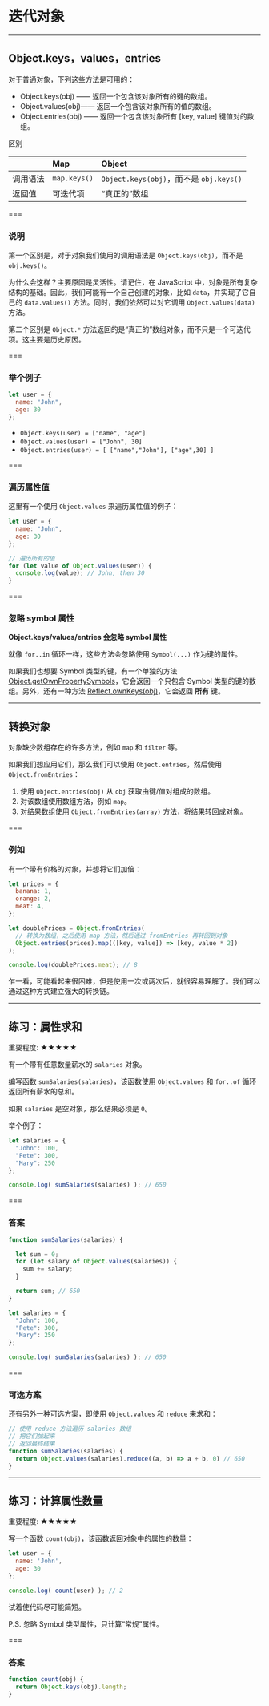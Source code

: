 # 迭代对象

---

## Object.keys，values，entries

对于普通对象，下列这些方法是可用的：

- Object.keys(obj) —— 返回一个包含该对象所有的键的数组。
- Object.values(obj)—— 返回一个包含该对象所有的值的数组。
- Object.entries(obj) —— 返回一个包含该对象所有 [key, value] 键值对的数组。

区别

|          | Map          | Object                                  |
| :------- | :----------- | :-------------------------------------- |
| 调用语法 | `map.keys()` | `Object.keys(obj)`，而不是 `obj.keys()` |
| 返回值   | 可迭代项     | “真正的”数组                            |

===

### 说明

第一个区别是，对于对象我们使用的调用语法是 `Object.keys(obj)`，而不是 `obj.keys()`。

为什么会这样？主要原因是灵活性。请记住，在 JavaScript 中，对象是所有复杂结构的基础。因此，我们可能有一个自己创建的对象，比如 `data`，并实现了它自己的 `data.values()` 方法。同时，我们依然可以对它调用 `Object.values(data)` 方法。

第二个区别是 `Object.*` 方法返回的是“真正的”数组对象，而不只是一个可迭代项。这主要是历史原因。

===

### 举个例子

```javascript
let user = {
  name: "John",
  age: 30
};
```

- `Object.keys(user) = ["name", "age"]`
- `Object.values(user) = ["John", 30]`
- `Object.entries(user) = [ ["name","John"], ["age",30] ]`

===

### 遍历属性值

这里有一个使用 `Object.values` 来遍历属性值的例子：

```javascript
let user = {
  name: "John",
  age: 30
};

// 遍历所有的值
for (let value of Object.values(user)) {
  console.log(value); // John, then 30
}
```

===

### 忽略 symbol 属性

**Object.keys/values/entries 会忽略 symbol 属性**

就像 `for..in` 循环一样，这些方法会忽略使用 `Symbol(...)` 作为键的属性。

如果我们也想要 Symbol 类型的键，有一个单独的方法 [Object.getOwnPropertySymbols](https://developer.mozilla.org/zh/docs/Web/JavaScript/Reference/Global_Objects/Object/getOwnPropertySymbols)，它会返回一个只包含 Symbol 类型的键的数组。另外，还有一种方法 [Reflect.ownKeys(obj)](https://developer.mozilla.org/zh/docs/Web/JavaScript/Reference/Global_Objects/Reflect/ownKeys)，它会返回 **所有** 键。

---

## 转换对象

对象缺少数组存在的许多方法，例如 `map` 和 `filter` 等。

如果我们想应用它们，那么我们可以使用 `Object.entries`，然后使用 `Object.fromEntries`：

1. 使用 `Object.entries(obj)` 从 `obj` 获取由键/值对组成的数组。
2. 对该数组使用数组方法，例如 `map`。
3. 对结果数组使用 `Object.fromEntries(array)` 方法，将结果转回成对象。

===

### 例如

有一个带有价格的对象，并想将它们加倍：

```javascript
let prices = {
  banana: 1,
  orange: 2,
  meat: 4,
};

let doublePrices = Object.fromEntries(
  // 转换为数组，之后使用 map 方法，然后通过 fromEntries 再转回到对象
  Object.entries(prices).map(([key, value]) => [key, value * 2])
);

console.log(doublePrices.meat); // 8
```

乍一看，可能看起来很困难，但是使用一次或两次后，就很容易理解了。我们可以通过这种方式建立强大的转换链。

---

## 练习：属性求和

重要程度: ★★★★★

有一个带有任意数量薪水的 `salaries` 对象。

编写函数 `sumSalaries(salaries)`，该函数使用 `Object.values` 和 `for..of` 循环返回所有薪水的总和。

如果 `salaries` 是空对象，那么结果必须是 `0`。

举个例子：

```javascript
let salaries = {
  "John": 100,
  "Pete": 300,
  "Mary": 250
};

console.log( sumSalaries(salaries) ); // 650
```

===

### 答案

```javascript
function sumSalaries(salaries) {

  let sum = 0;
  for (let salary of Object.values(salaries)) {
    sum += salary;
  }

  return sum; // 650
}

let salaries = {
  "John": 100,
  "Pete": 300,
  "Mary": 250
};

console.log( sumSalaries(salaries) ); // 650
```

===

### 可选方案

还有另外一种可选方案，即使用 `Object.values` 和 `reduce` 来求和：

```javascript
// 使用 reduce 方法遍历 salaries 数组
// 把它们加起来
// 返回最终结果
function sumSalaries(salaries) {
  return Object.values(salaries).reduce((a, b) => a + b, 0) // 650
}
```

---

## 练习：计算属性数量

重要程度: ★★★★★

写一个函数 `count(obj)`，该函数返回对象中的属性的数量：

```javascript
let user = {
  name: 'John',
  age: 30
};

console.log( count(user) ); // 2
```

试着使代码尽可能简短。

P.S. 忽略 Symbol 类型属性，只计算“常规”属性。

===

### 答案

```javascript
function count(obj) {
  return Object.keys(obj).length;
}
```